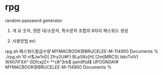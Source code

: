 # rpg
random password generator


1. 개   요
   숫자, 영문 대/소문자, 특수문자 조합의 8자리 패스워드 생성
   
2. 사용방법
ex)

rpg.sh 패스워드발급수량
MYMACBOOK@BRUCELEE-M-114950 Documents % ./rpg.sh 10
n!$Jw1nD]
Zfry2U#F)
BLpS8z[H[
[2m[MRCS(
lskcTvIV(
WXh7iFXX^
0DfcxjlZ*
*^c8^3rb$
ijam9f(d$
UPOGN0Af#
MYMACBOOK@BRUCELEE-M-114950 Documents %
